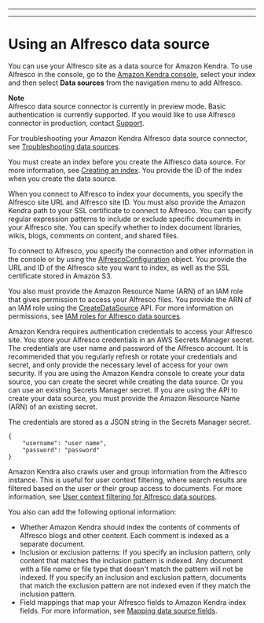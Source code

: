 --------

--------

# Using an Alfresco data source<a name="data-source-alfresco"></a>

You can use your Alfresco site as a data source for Amazon Kendra\. To use Alfresco in the console, go to the [Amazon Kendra console](https://console.aws.amazon.com/kendra/), select your index and then select **Data sources** from the navigation menu to add Alfresco\.

**Note**  
Alfresco data source connector is currently in preview mode\. Basic authentication is currently supported\. If you would like to use Alfresco connector in production, contact [Support](http://aws.amazon.com/contact-us/)\.

For troubleshooting your Amazon Kendra Alfresco data source connector, see [Troubleshooting data sources](troubleshooting-data-sources.md)\.

You must create an index before you create the Alfresco data source\. For more information, see [Creating an index](https://docs.aws.amazon.com/kendra/latest/dg/create-index.html)\. You provide the ID of the index when you create the data source\.

When you connect to Alfresco to index your documents, you specify the Alfresco site URL and Alfresco site ID\. You must also provide the Amazon Kendra path to your SSL certificate to connect to Alfresco\. You can specify regular expression patterns to include or exclude specific documents in your Alfresco site\. You can specify whether to index document libraries, wikis, blogs, comments on content, and shared files\.

To connect to Alfresco, you specify the connection and other information in the console or by using the [AlfrescoConfiguration](https://docs.aws.amazon.com/kendra/latest/dg/API_AlfrescoConfiguration.html) object\. You provide the URL and ID of the Alfresco site you want to index, as well as the SSL certificate stored in Amazon S3\.

You also must provide the Amazon Resource Name \(ARN\) of an IAM role that gives permission to access your Alfresco files\. You provide the ARN of an IAM role using the [CreateDataSource](https://docs.aws.amazon.com/kendra/latest/dg/API_CreateDataSource.html) API\. For more information on permissions, see [IAM roles for Alfresco data sources](https://docs.aws.amazon.com/kendra/latest/dg/iam-roles.html#iam-roles-ds)\.

Amazon Kendra requires authentication credentials to access your Alfresco site\. You store your Alfresco credentials in an AWS Secrets Manager secret\. The credentials are user name and password of the Alfresco account\. It is recommended that you regularly refresh or rotate your credentials and secret, and only provide the necessary level of access for your own security\. If you are using the Amazon Kendra console to create your data source, you can create the secret while creating the data source\. Or you can use an existing Secrets Manager secret\. If you are using the API to create your data source, you must provide the Amazon Resource Name \(ARN\) of an existing secret\.

The credentials are stored as a JSON string in the Secrets Manager secret\.

```
{
    "username": "user name",
    "password": "password"
}
```

Amazon Kendra also crawls user and group information from the Alfresco instance\. This is useful for user context filtering, where search results are filtered based on the user or their group access to documents\. For more information, see [ User context filtering for Alfresco data sources](https://docs.aws.amazon.com/kendra/latest/dg/user-context-filter.html#context-filter-alfresco)\.

You also can add the following optional information:
+ Whether Amazon Kendra should index the contents of comments of Alfresco blogs and other content\. Each comment is indexed as a separate document\.
+ Inclusion or exclusion patterns: If you specify an inclusion pattern, only content that matches the inclusion pattern is indexed\. Any document with a file name or file type that doesn't match the pattern will not be indexed\. If you specify an inclusion and exclusion pattern, documents that match the exclusion pattern are not indexed even if they match the inclusion pattern\.
+ Field mappings that map your Alfresco fields to Amazon Kendra index fields\. For more information, see [Mapping data source fields](https://docs.aws.amazon.com/kendra/latest/dg/field-mapping.html)\.